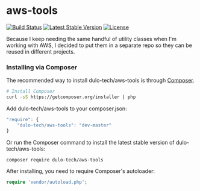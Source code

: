 # aws-tools

[![Build Status](https://travis-ci.org/dulo-tech/aws-tools.svg?branch=master)](https://travis-ci.org/dulo-tech/aws-tools)
[![Latest Stable Version](https://poser.pugx.org/dulo-tech/aws-tools/v/stable.svg)](https://packagist.org/packages/dulo-tech/aws-tools)
[![License](https://poser.pugx.org/dulo-tech/aws-tools/license.svg)](https://packagist.org/packages/dulo-tech/aws-tools)

Because I keep needing the same handful of utility classes when I'm working with AWS, I decided to put them in a separate repo so they can be reused in different projects.


### Installing via Composer
The recommended way to install dulo-tech/aws-tools is through [Composer](http://getcomposer.org).

```bash
# Install Composer
curl -sS https://getcomposer.org/installer | php
```

Add dulo-tech/aws-tools to your composer.json:

```javascript
"require": {
	"dulo-tech/aws-tools": "dev-master"
}
```

Or run the Composer command to install the latest stable version of dulo-tech/aws-tools:

```bash
composer require dulo-tech/aws-tools
```

After installing, you need to require Composer's autoloader:

```php
require 'vendor/autoload.php';
```
